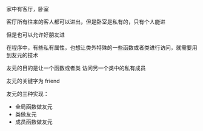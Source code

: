 家中有客厅，卧室

客厅所有往来的客人都可以进出，但是卧室是私有的，只有个人能进

但是也可以允许好朋友进



在程序中，有些私有属性，也想让类外特殊的一些函数或者类进行访问，就需要用到友元的技术



友元的目的是让一个函数或者类 访问另一个类中的私有成员



友元的关键字为 friend



友元的三种实现：

- 全局函数做友元
- 类做友元
- 成员函数做友元



